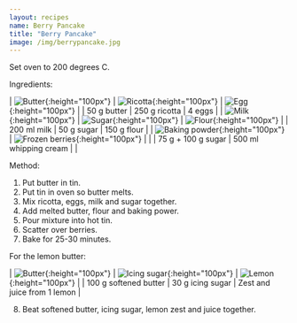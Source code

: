 ```yaml
---
layout: recipes
name: Berry Pancake
title: "Berry Pancake"
image: /img/berrypancake.jpg
---
```


Set oven to 200 degrees C.

Ingredients:

| ![Butter](/img/butter.png){:height="100px"} | ![Ricotta](/img/ricotta.png){:height="100px"} | ![Egg](/img/egg.jpg){:height="100px"} |
| 50 g butter | 250 g ricotta | 4 eggs |
| ![Milk](/img/milk.jpg){:height="100px"} | ![Sugar](/img/sugar.jpg){:height="100px"} | ![Flour](/img/flour.jpg){:height="100px"} |
| 200 ml milk | 50 g sugar | 150 g flour |
| ![Baking powder](/img/bakingpowder.jpg){:height="100px"} | ![Frozen berries](/img/frozenberries.jpg){:height="100px"} |   |
| 75 g + 100 g sugar | 500 ml whipping cream |   |

Method:
1. Put butter in tin.
2. Put tin in oven so butter melts.
3. Mix ricotta, eggs, milk and sugar together.
4. Add melted butter, flour and baking power.
5. Pour mixture into hot tin.
6. Scatter over berries.
7. Bake for 25-30 minutes.

For the lemon butter:

| ![Butter](/img/butter.png){:height="100px"} | ![Icing sugar](/img/icingsugar.jpg){:height="100px"} | ![Lemon](/img/lemon.jpg){:height="100px"} |
| 100 g softened butter | 30 g icing sugar | Zest and juice from 1 lemon |

8. Beat softened butter, icing sugar, lemon zest and juice together.
